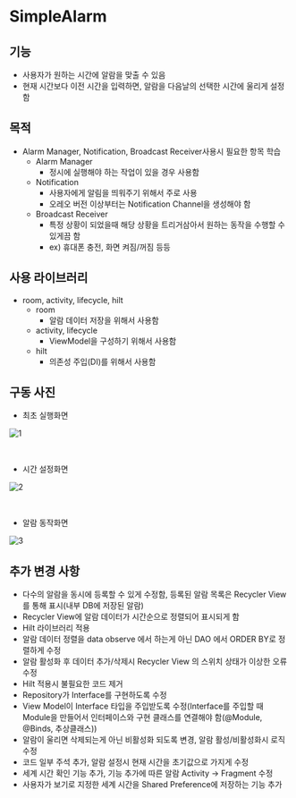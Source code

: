 # SimpleAlarm

## 기능
- 사용자가 원하는 시간에 알람을 맞출 수 있음
- 현재 시간보다 이전 시간을 입력하면, 알람을 다음날의 선택한 시간에 울리게 설정함

## 목적
- Alarm Manager, Notification, Broadcast Receiver사용시 필요한 항목 학습
    - Alarm Manager
        - 정시에 실행해야 하는 작업이 있을 경우 사용함
    - Notification
        - 사용자에게 알림을 띄워주기 위해서 주로 사용
        - 오레오 버전 이상부터는 Notification Channel을 생성해야 함
    - Broadcast Receiver
        - 특정 상황이 되었을때 해당 상황을 트리거삼아서 원하는 동작을 수행할 수 있게끔 함
        - ex) 휴대폰 충전, 화면 켜짐/꺼짐 등등

## 사용 라이브러리
- room, activity, lifecycle, hilt
    - room 
        - 알람 데이터 저장을 위해서 사용함
    - activity, lifecycle
        - ViewModel을 구성하기 위해서 사용함
    - hilt
        - 의존성 주입(DI)를 위해서 사용함

## 구동 사진
- 최초 실행화면

![1](https://user-images.githubusercontent.com/97011241/217176985-00419c9e-90f2-41eb-96a0-1e270701f544.png)

<br>

- 시간 설정화면

![2](https://user-images.githubusercontent.com/97011241/217176995-d7837e43-7063-48d4-9f39-e1e42b89b61c.png)

<br>

- 알람 동작화면

![3](https://user-images.githubusercontent.com/97011241/217176998-ab40f171-4ed6-4991-a8f1-2571cbb4c9ed.png)


## 추가 변경 사항
- 다수의 알람을 동시에 등록할 수 있게 수정함, 등록된 알람 목록은 Recycler View를 통해 표시(내부 DB에 저장된 알람)
- Recycler View에 알람 데이터가 시간순으로 정렬되어 표시되게 함
- Hilt 라이브러리 적용
- 알람 데이터 정렬을 data observe 에서 하는게 아닌 DAO 에서 ORDER BY로 정렬하게 수정
- 알람 활성화 후 데이터 추가/삭제시 Recycler View 의 스위치 상태가 이상한 오류 수정 
- Hilt 적용시 불필요한 코드 제거
- Repository가 Interface를 구현하도록 수정
- View Model이 Interface 타입을 주입받도록 수정(Interface를 주입할 때 Module을 만들어서 인터페이스와 구현 클래스를 연결해야 함(@Module, @Binds, 추상클래스))
- 알람이 울리면 삭제되는게 아닌 비활성화 되도록 변경, 알람 활성/비활성화시 로직 수정
- 코드 일부 주석 추가, 알람 설정시 현재 시간을 초기값으로 가지게 수정
- 세계 시간 확인 기능 추가, 기능 추가에 따른 알람 Activity -> Fragment 수정
- 사용자가 보기로 지정한 세계 시간을 Shared Preference에 저장하는 기능 추가
